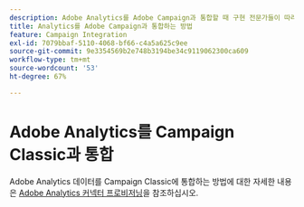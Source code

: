 ```yaml
---
description: Adobe Analytics를 Adobe Campaign과 통합할 때 구현 전문가들이 따라야 하는 참조 아키텍처, 지침, 구성 단계 및 테스트에 대한 정보입니다.
title: Analytics를 Adobe Campaign과 통합하는 방법
feature: Campaign Integration
exl-id: 7079bbaf-5110-4068-bf66-c4a5a625c9ee
source-git-commit: 9e3354569b2e748b3194be34c9119062300ca609
workflow-type: tm+mt
source-wordcount: '53'
ht-degree: 67%

---
```


# Adobe Analytics를 Campaign Classic과 통합

Adobe Analytics 데이터를 Campaign Classic에 통합하는 방법에 대한 자세한 내용은 [Adobe Analytics 커넥터 프로비저닝](https://experienceleague.adobe.com/en/docs/campaign-classic/using/integrating-with-adobe-experience-cloud/analytics-connector/adobe-analytics-provisioning)을 참조하십시오.
